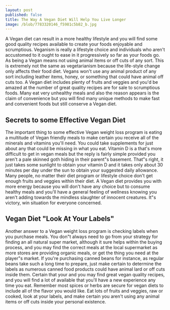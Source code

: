 ```yaml
---
layout: post
published: false
title: The Way A Vegan Diet Will Help You Live Longer
image: /blob/7783320146_f5981c5b82_b.jpg
---
```


A Vegan diet can result in a more healthy lifestyle and you will find some good quality recipes available to create your foods enjoyable and scrumptious. Veganism is really a lifestyle choice and individuals who aren't accustomed to it ought to ease in it progressively so far as your foods go. As being a Vegan means not using animal items or off cuts of any sort. This is extremely not the same as vegetarianism because the life-style change only affects their food diet. Vegans won't use any animal product of any sort including leather items, honey, or something that could have animal off cuts too. A Vegan diet includes plenty of fruits and veggies and you'd be amazed at the number of great quality recipes are for sale to scrumptious foods. Many eat very unhealthy meals and also the reason appears is the claim of convenience but you will find many unique methods to make fast and convenient foods but still conserve a Vegan diet.

## Secrets to some Effective Vegan Diet

The important thing to some effective Vegan weight loss program is eating a multitude of Vegan friendly meals to make certain you receive all of the minerals and vitamins you'll need. You could take supplements for just about any that could be missing in what you eat. Vitamin D is a that's more difficult to get in vegan meals but the reply is fairly simple provided you aren't a pale skinned goth hiding in their parent"s basement. That"s right, it just takes some sunlight to obtain your vitamin D and it takes only about 30 minutes per day under the sun to obtain your suggested daily allowance. Many people, no matter their diet program or lifestyle choice don't get enough fruits and veggies within their diet. A Vegan diet provides you with more energy because you will don't have any choice but to consume healthy meals and you'll have a general feeling of wellness knowing you aren't adding towards the mindless slaughter of innocent creatures. It"s victory, win situation for everyone concerned.

## Vegan Diet "Look At Your Labels"

Another answer to a Vegan weight loss program is checking labels when you purchase meals. You don"t always need to go from your strategy for finding an all natural super market, although it sure helps within the buying process, and you may find the correct meals at the local supermarket as more stores are providing organic meals, or get the thing you need at the player"s market. If you're purchasing canned beans for instance, as regular beans take such a long time to prepare, just make certain to determine the labels as numerous canned food products could have animal lard or off cuts inside them. Certain that your and you may find great vegan quality recipes, and you will find a lot of available that you'll have a new experience any time you eat. Remember most spices or herbs are secure for vegan diets to include all of the flavor you would like. Eat lots of fruits and veggies, raw or cooked, look at your labels, and make certain you aren't using any animal items or off cuts inside your personal existence.